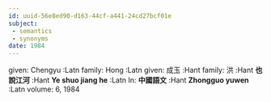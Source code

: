 ```yaml
---
id: uuid-56e8ed90-d163-44cf-a441-24cd27bcf01e
subject: 
 - semantics
 - synonyms
date: 1984
---
```


given: Chengyu :Latn
family: Hong :Latn
given: 成玉 :Hant
family: 洪 :Hant
**也說江河** :Hant
**Ye shuo jiang he** :Latn
In: 
**中國語文** :Hant
**Zhongguo yuwen** :Latn
volume: 6, 1984